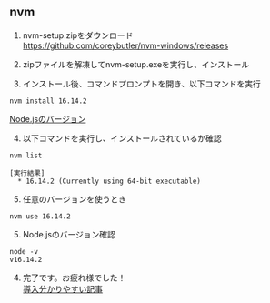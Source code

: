 ## nvm
1. nvm-setup.zipをダウンロード  
https://github.com/coreybutler/nvm-windows/releases

2. zipファイルを解凍してnvm-setup.exeを実行し、インストール

3. インストール後、コマンドプロンプトを開き、以下コマンドを実行

```
nvm install 16.14.2
```

[Node.jsのバージョン](https://nodejs.org/ja/download/releases/)  

4. 以下コマンドを実行し、インストールされているか確認

```
nvm list

[実行結果]
  * 16.14.2 (Currently using 64-bit executable)
```

5. 任意のバージョンを使うとき

```
nvm use 16.14.2
```

5. Node.jsのバージョン確認

```
node -v
v16.14.2
```
4. 完了です。お疲れ様でした！  
[導入分かりやすい記事](https://helog.jp/development/nvm-windows/)  